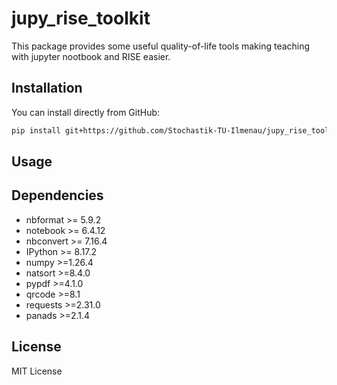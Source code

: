 # jupy_rise_toolkit

This package provides some useful quality-of-life tools making teaching with jupyter nootbook and RISE easier.


## Installation

You can install directly from GitHub:

```bash
pip install git+https://github.com/Stochastik-TU-Ilmenau/jupy_rise_toolkit.git
```

## Usage

## Dependencies

- nbformat >= 5.9.2
- notebook >= 6.4.12
- nbconvert >= 7.16.4
- IPython >= 8.17.2
- numpy >=1.26.4
- natsort >=8.4.0
- pypdf >=4.1.0
- qrcode >=8.1
- requests >=2.31.0
- panads >=2.1.4

## License

MIT License
